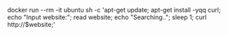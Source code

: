 docker run --rm -it ubuntu sh -c 'apt-get update; apt-get install -yqq curl; echo "Input website:"; read website; echo "Searching.."; sleep 1; curl http://$website;'


